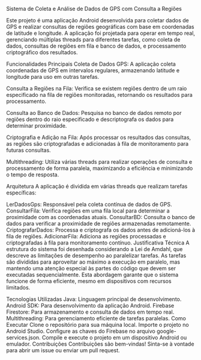 Sistema de Coleta e Análise de Dados de GPS com Consulta a Regiões


Este projeto é uma aplicação Android desenvolvida para coletar dados de GPS e realizar consultas de regiões geográficas com base em coordenadas de latitude e longitude. A aplicação foi projetada para operar em tempo real, gerenciando múltiplas threads para diferentes tarefas, como coleta de dados, consultas de regiões em fila e banco de dados, e processamento criptográfico dos resultados.

Funcionalidades Principais
Coleta de Dados GPS: A aplicação coleta coordenadas de GPS em intervalos regulares, armazenando latitude e longitude para uso em outras tarefas.

Consulta a Regiões na Fila: Verifica se existem regiões dentro de um raio especificado na fila de regiões monitoradas, retornando os resultados para processamento.

Consulta ao Banco de Dados: Pesquisa no banco de dados remoto por regiões dentro do raio especificado e descriptografa os dados para determinar proximidade.

Criptografia e Adição na Fila: Após processar os resultados das consultas, as regiões são criptografadas e adicionadas à fila de monitoramento para futuras consultas.

Multithreading: Utiliza várias threads para realizar operações de consulta e processamento de forma paralela, maximizando a eficiência e minimizando o tempo de resposta.

Arquitetura
A aplicação é dividida em várias threads que realizam tarefas específicas:

LerDadosGps: Responsável pela coleta contínua de dados de GPS.
ConsultarFila: Verifica regiões em uma fila local para determinar a proximidade com as coordenadas atuais.
ConsultarBD: Consulta o banco de dados para verificar a proximidade de regiões armazenadas remotamente.
CriptografarDados: Processa e criptografa os dados antes de adicioná-los à fila de regiões.
AdicionarFila: Adiciona as regiões processadas e criptografadas à fila para monitoramento contínuo.
Justificativa Técnica
A estrutura do sistema foi desenhada considerando a Lei de Amdahl, que descreve as limitações de desempenho ao paralelizar tarefas. As tarefas são divididas para aproveitar ao máximo a execução em paralelo, mas mantendo uma atenção especial às partes do código que devem ser executadas sequencialmente. Esta abordagem garante que o sistema funcione de forma eficiente, mesmo em dispositivos com recursos limitados.

Tecnologias Utilizadas
Java: Linguagem principal de desenvolvimento.
Android SDK: Para desenvolvimento da aplicação Android.
Firebase Firestore: Para armazenamento e consulta de dados em tempo real.
Multithreading: Para gerenciamento eficiente de tarefas paralelas.
Como Executar
Clone o repositório para sua máquina local.
Importe o projeto no Android Studio.
Configure as chaves do Firebase no arquivo google-services.json.
Compile e execute o projeto em um dispositivo Android ou emulador.
Contribuições
Contribuições são bem-vindas! Sinta-se à vontade para abrir um issue ou enviar um pull request.
